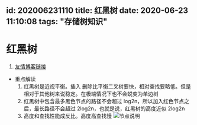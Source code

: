 id: 202006231110
title: 红黑树
date: 2020-06-23 11:10:08
tags: "存储树知识"
---------

# 红黑树

1. [友情博客链接](https://blog.csdn.net/u014365862/article/details/84132157)
* 重点解读
  1. 红黑树是近视平衡。插入 删除比平衡二叉树要快，相对查找要略低。但是相对于其他树来说稳定。在极端情况下也不会蜕变为单边树
  1. 红黑树中包含最多黑色节点的路径不会超过 log2n，所以加入红色节点之后，最长路径不会超过 2log2n，也就是说，红黑树的高度近似 2log2n
  1. 高度和查找性能成反比。高度高查找慢
![节点说明](https://images.gitee.com/uploads/images/2020/0513/191557_03ab184e_358209.png "屏幕截图.png")

